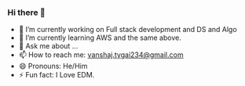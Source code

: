 ### Hi there 👋

<!--
**vanshajtyagi/vanshajtyagi** is a ✨ _special_ ✨ repository because its `README.md` (this file) appears on your GitHub profile.

Here are some ideas to get you started:
-->
- 🔭 I’m currently working on Full stack development and DS and Algo
- 🌱 I’m currently learning AWS and the same above.
- 💬 Ask me about ...
- 📫 How to reach me: vanshaj.tygai234@gmail.com
- 😄 Pronouns: He/Him
- ⚡ Fun fact: I Love EDM.
<!--

- 👯 I’m looking to collaborate on ...
- 🤔 I’m looking for help with ...
- 💬 Ask me about ...
-  -->
